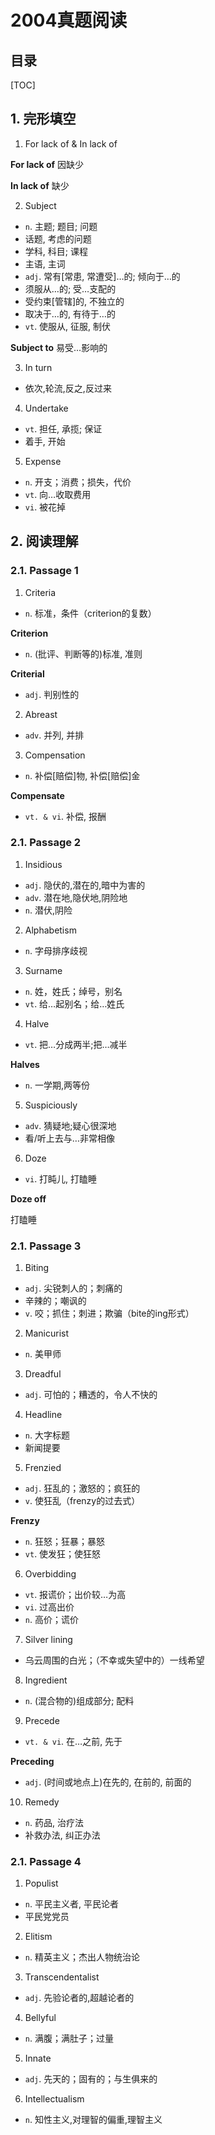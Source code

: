 2004真题阅读
===

目录
---

[TOC]

## 1. 完形填空

1. For lack of & In lack of

**For lack of** 因缺少

**In lack of** 缺少

2. Subject

- `n`. 主题; 题目; 问题
- 话题, 考虑的问题
- 学科, 科目; 课程
- 主语, 主词
- `adj`. 常有[常患, 常遭受]…的; 倾向于…的
- 须服从…的; 受…支配的
- 受约束[管辖]的, 不独立的
- 取决于…的, 有待于…的
- `vt`. 使服从, 征服, 制伏

**Subject to** 易受...影响的

3. In turn

- 依次,轮流,反之,反过来

4. Undertake

- `vt`. 担任, 承揽; 保证
- 着手, 开始

5. Expense

- `n`. 开支；消费；损失，代价
- `vt`. 向…收取费用
- `vi`. 被花掉

## 2. 阅读理解

### 2.1. Passage 1

1. Criteria

- `n`. 标准，条件（criterion的复数）

**Criterion**

- `n`. (批评、判断等的)标准, 准则

**Criterial**

- `adj`. 判别性的

2. Abreast

- `adv`. 并列, 并排

3. Compensation

- `n`. 补偿[赔偿]物, 补偿[赔偿]金

**Compensate**

- `vt. & vi`. 补偿, 报酬

### 2.1. Passage 2

1. Insidious

- `adj`. 隐伏的,潜在的,暗中为害的
- `adv`. 潜在地,隐伏地,阴险地
- `n`. 潜伏,阴险

2. Alphabetism

- `n`. 字母排序歧视

3. Surname

- `n`. 姓，姓氏；绰号，别名
- `vt`. 给…起别名；给…姓氏

4. Halve

- `vt`. 把…分成两半;把…减半

**Halves**

- `n`. 一学期,两等份

5. Suspiciously

- `adv`. 猜疑地;疑心很深地
- 看/听上去与…非常相像

6. Doze

- `vi`. 打盹儿, 打瞌睡

**Doze off**

打瞌睡

### 2.1. Passage 3

1. Biting

- `adj`. 尖锐刺人的；刺痛的
- 辛辣的；嘲讽的
- `v`. 咬；抓住；刺进；欺骗（bite的ing形式）

2. Manicurist

- `n`. 美甲师

3. Dreadful

- `adj`. 可怕的；糟透的，令人不快的

4. Headline

- `n`. 大字标题
- 新闻提要

5. Frenzied

- `adj`. 狂乱的；激怒的；疯狂的
- `v`. 使狂乱（frenzy的过去式）

**Frenzy**

- `n`. 狂怒；狂暴；暴怒
- `vt`. 使发狂；使狂怒

6. Overbidding

- `vt`. 报谎价；出价较…为高
- `vi`. 过高出价
- `n`. 高价；谎价

7. Silver lining

- 乌云周围的白光；（不幸或失望中的）一线希望

8. Ingredient

- `n`. (混合物的)组成部分; 配料

9. Precede

- `vt. & vi`. 在…之前, 先于

**Preceding**

- `adj`. (时间或地点上)在先的, 在前的, 前面的

10. Remedy

- `n`. 药品, 治疗法
- 补救办法, 纠正办法

### 2.1. Passage 4

1. Populist

- `n`. 平民主义者, 平民论者
- 平民党党员

2. Elitism

- `n`. 精英主义；杰出人物统治论

3. Transcendentalist

- `adj`. 先验论者的,超越论者的

4. Bellyful

- `n`. 满腹；满肚子；过量

5. Innate

- `adj`. 先天的；固有的；与生俱来的

6. Intellectualism

- `n`. 知性主义,对理智的偏重,理智主义
